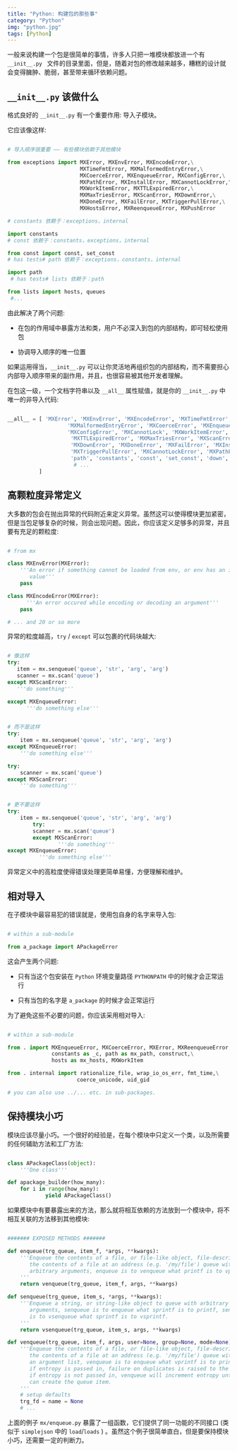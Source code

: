 ```yaml
---
title: "Python: 构建包的那些事"
category: "Python"
img: "python.jpg"
tags: [Python]
---
```

一般来说构建一个包是很简单的事情，许多人只把一堆模块都放进一个有 `__init__.py ` 文件的目录里面，但是，随着对包的修改越来越多，糟糕的设计就会变得臃肿、脆弱，甚至带来循环依赖问题。

## `__init__.py` 该做什么

格式良好的 `__init__.py` 有一个重要作用: 导入子模块。

它应该像这样:

```python

# 导入顺序很重要 —— 有些模块依赖于其他模块

from exceptions import MXError, MXEnvError, MXEncodeError,\
                       MXTimeFmtError, MXMalformedEntryError,\
                       MXCoerceError, MXEnqueueError, MXConfigError,\
                       MXPathError, MXInstallError, MXCannotLockError,\
                       MXWorkItemError, MXTTLExpiredError,\
                       MXMaxTriesError, MXScanError, MXDownError,\
                       MXDoneError, MXFailError, MXTriggerPullError,\
                       MXHostsError, MXReenqueueError, MXPushError

# constants 依赖于：exceptions，internal

import constants
# const 依赖于：constants，exceptions，internal

from const import const, set_const
# has tests# path 依赖于：exceptions，constants，internal

import path
 # has tests# lists 依赖于：path

from lists import hosts, queues
 #...

```

由此解决了两个问题:

* 在包的作用域中暴露方法和类，用户不必深入到包的内部结构，即可轻松使用包

* 协调导入顺序的唯一位置

如果运用得当，`__init__.py` 可以让你灵活地再组织包的内部结构，而不需要担心内部导入顺序带来的副作用，并且，也很容易被其他开发者理解。

在包这一级，一个文档字符串以及 `__all__` 属性赋值，就是你的 `__init__.py` 中唯一的非导入代码:

```python

__all__ = [ 'MXError', 'MXEnvError', 'MXEncodeError', 'MXTimeFmtError',
                   'MXMalformedEntryError', 'MXCoerceError', 'MXEnqueueError',
                   'MXConfigError', 'MXCannotLock', 'MXWorkItemError',
                    'MXTTLExpiredError', 'MXMaxTriesError', 'MXScanError',
                    'MXDownError', 'MXDoneError', 'MXFailError', 'MXInstallError',
                    'MXTriggerPullError', 'MXCannotLockError', 'MXPathError',
                    'path', 'constants', 'const', 'set_const', 'down', 'up',
                     # ...
          ]

```

## 高颗粒度异常定义

大多数的包会在抛出异常的代码附近来定义异常。虽然这可以使得模块更加紧密，但是当包足够复杂的时候，则会出现问题。因此，你应该定义足够多的异常，并且要有充足的颗粒度:

```python

# from mx

class MXEnvError(MXError):
    '''An error if something cannot be loaded from env, or env has an invalid
       value'''
    pass

class MXEncodeError(MXError):
      '''An error occured while encoding or decoding an argument'''
    pass

# ... and 20 or so more

```

异常的粒度越高，`try` / `except` 可以包裹的代码块越大:

```python

# 像这样
try:
   item = mx.senqueue('queue', 'str', 'arg', 'arg')
   scanner = mx.scan('queue')
except MXScanError:
   '''do something'''

except MXEnqueueError:
      '''do something else'''

```

```python

# 而不是这样
try:
    item = mx.senqueue('queue', 'str', 'arg', 'arg')
except MXEnqueueError:
    '''do something else'''

try:
    scanner = mx.scan('queue')
except MXScanError:
    '''do something'''

```

```python

# 更不要这样
try:
    item = mx.senqueue('queue', 'str', 'arg', 'arg')
        try:
        scanner = mx.scan('queue')
        except MXScanError:
                '''do something'''
except MXEnqueueError:
          '''do something else'''

```

异常定义中的高粒度使得错误处理更简单易懂，方便理解和维护。

## 相对导入

在子模块中最容易犯的错误就是，使用包自身的名字来导入包:

```python

# within a sub-module

from a_package import APackageError

```

这会产生两个问题:

* 只有当这个包安装在 `Python` 环境变量路径 `PYTHONPATH` 中的时候才会正常运行

* 只有当包的名字是 `a_package` 的时候才会正常运行

为了避免这些不必要的问题，你应该采用相对导入:

```python

# within a sub-module

from . import MXEnqueueError, MXCoerceError, MXError, MXReenqueueError,\
              constants as _c, path as mx_path, construct,\
              hosts as mx_hosts, MXWorkItem

from . internal import rationalize_file, wrap_io_os_err, fmt_time,\
                      coerce_unicode, uid_gid

# you can also use ../... etc. in sub-packages.

```

## 保持模块小巧

模块应该尽量小巧。一个很好的经验是，在每个模块中只定义一个类，以及所需要的任何辅助方法和工厂方法:

```python

class APackageClass(object):
    '''One class'''

def apackage_builder(how_many):
    for i in range(how_many):
            yield APackageClass()

```

如果模块中有要暴露出来的方法，那么就将相互依赖的方法放到一个模块中，将不相互关联的方法移到其他模块:

```python

####### EXPOSED METHODS #######

def enqueue(trg_queue, item_f, *args, **kwargs):
    '''Enqueue the contents of a file, or file-like object, file-descriptor or
       the contents of a file at an address (e.g. '/my/file') queue with
       arbitrary arguments, enqueue is to venqueue what printf is to vprintf
    '''
    return venqueue(trg_queue, item_f, args, **kwargs)

def senqueue(trg_queue, item_s, *args, **kwargs):
    '''Enqueue a string, or string-like object to queue with arbitrary
       arguments, senqueue is to enqueue what sprintf is to printf, senqueue
       is to vsenqueue what sprintf is to vsprintf.
    '''
    return vsenqueue(trg_queue, item_s, args, **kwargs)

def venqueue(trg_queue, item_f, args, user=None, group=None, mode=None):
    '''Enqueue the contents of a file, or file-like object, file-descriptor or
       the contents of a file at an address (e.g. '/my/file') queue with
       an argument list, venqueue is to enqueue what vprintf is to printf
       if entropy is passed in, failure on duplicates is raised to the caller,
       if entropy is not passed in, venqueue will increment entropy until it
       can create the queue item.
    '''
    # setup defaults
    trg_fd = name = None
    # ...

```

上面的例子 `mx/enqueue.py` 暴露了一组函数，它们提供了同一功能的不同接口 (类似于 `simplejson` 中的 `load`/`loads` ) 。虽然这个例子很简单直白，但是要保持模块小巧，还需要一定的判断力。





